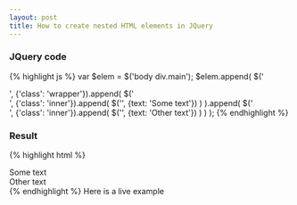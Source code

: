 ```yaml
---
layout: post
title: How to create nested HTML elements in JQuery
---
```


### JQuery code
{% highlight js %}
var $elem = $('body div.main');
$elem.append(
            $('<div/>', {'class': 'wrapper'}).append(
                $('<div/>', {'class': 'inner'}).append(
                    $('<span/>', {text: 'Some text'})
                )
            ).append(
                $('<div/>', {'class': 'inner'}).append(
                    $('<span/>', {text: 'Other text'})
                )
            )
        );
{% endhighlight %}

### Result
{% highlight html %}
<div class="main">
	<div class="wrapper">
		<div class="inner">
			<span>Some text</span>
		</div>
		<div class="inner">
			<span>Other text</span>
		</div>
	</div>
</div>
{% endhighlight %}
Here is a live example
<script async src="//jsfiddle.net/amiya/9kggv7r7/4/embed/js,html,result/"></script>